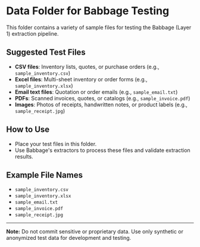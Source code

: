 # Data Folder for Babbage Testing

This folder contains a variety of sample files for testing the Babbage (Layer 1) extraction pipeline.

## Suggested Test Files

- **CSV files**: Inventory lists, quotes, or purchase orders (e.g., `sample_inventory.csv`)
- **Excel files**: Multi-sheet inventory or order forms (e.g., `sample_inventory.xlsx`)
- **Email text files**: Quotation or order emails (e.g., `sample_email.txt`)
- **PDFs**: Scanned invoices, quotes, or catalogs (e.g., `sample_invoice.pdf`)
- **Images**: Photos of receipts, handwritten notes, or product labels (e.g., `sample_receipt.jpg`)

## How to Use

- Place your test files in this folder.
- Use Babbage's extractors to process these files and validate extraction results.

## Example File Names
- `sample_inventory.csv`
- `sample_inventory.xlsx`
- `sample_email.txt`
- `sample_invoice.pdf`
- `sample_receipt.jpg`

---

**Note:** Do not commit sensitive or proprietary data. Use only synthetic or anonymized test data for development and testing. 